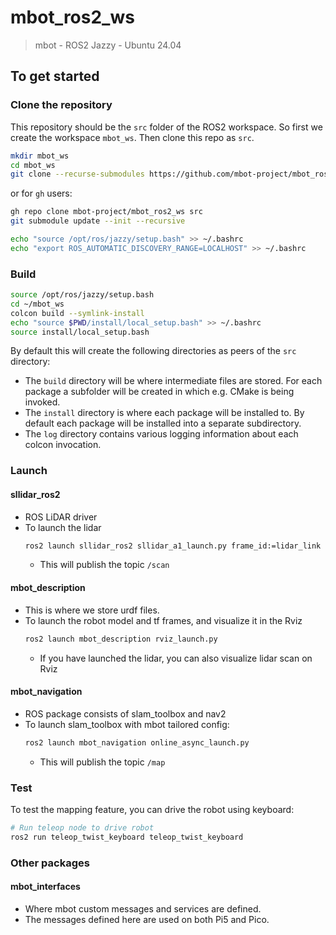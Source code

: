 # mbot_ros2_ws
> mbot - ROS2 Jazzy - Ubuntu 24.04

## To get started
### Clone the repository
This repository should be the `src` folder of the ROS2 workspace. So first we create the workspace `mbot_ws`. Then clone this repo as `src`.
```bash
mkdir mbot_ws
cd mbot_ws
git clone --recurse-submodules https://github.com/mbot-project/mbot_ros2_ws.git src
```
or for `gh` users:
```bash
gh repo clone mbot-project/mbot_ros2_ws src
git submodule update --init --recursive
```
```bash
echo "source /opt/ros/jazzy/setup.bash" >> ~/.bashrc
echo "export ROS_AUTOMATIC_DISCOVERY_RANGE=LOCALHOST" >> ~/.bashrc
```

### Build 
```bash
source /opt/ros/jazzy/setup.bash
cd ~/mbot_ws
colcon build --symlink-install
echo "source $PWD/install/local_setup.bash" >> ~/.bashrc
source install/local_setup.bash
```
By default this will create the following directories as peers of the `src` directory:
- The `build` directory will be where intermediate files are stored. For each package a subfolder will be created in which e.g. CMake is being invoked.
- The `install` directory is where each package will be installed to. By default each package will be installed into a separate subdirectory.
- The `log` directory contains various logging information about each colcon invocation.

### Launch
#### sllidar_ros2
- ROS LiDAR driver
- To launch the lidar
    ```bash
    ros2 launch sllidar_ros2 sllidar_a1_launch.py frame_id:=lidar_link 
    ```
    - This will publish the topic `/scan`
#### mbot_description
- This is where we store urdf files.
- To launch the robot model and tf frames, and visualize it in the Rviz
    ```bash
    ros2 launch mbot_description rviz_launch.py
    ```
    - If you have launched the lidar, you can also visualize lidar scan on Rviz

#### mbot_navigation
- ROS package consists of slam_toolbox and nav2
- To launch slam_toolbox with mbot tailored config:
    ```bash
    ros2 launch mbot_navigation online_async_launch.py
    ```
    - This will publish the topic `/map`

### Test
To test the mapping feature, you can drive the robot using keyboard:
```bash
# Run teleop node to drive robot
ros2 run teleop_twist_keyboard teleop_twist_keyboard
```

### Other packages
#### mbot_interfaces
- Where mbot custom messages and services are defined.
- The messages defined here are used on both Pi5 and Pico.